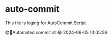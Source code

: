 # auto-commit
This file is loging for AutoCommit Script

😎🌲Automated commit at 😂 2024-06-05 10:05:56

